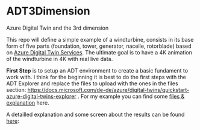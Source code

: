 # ADT3Dimension
Azure Digital Twin and the 3rd dimension

This repo will define a simple example of a windturbine, consists in its base form of five parts (foundation, tower, generator, nacelle, rotorblade) based on [Azure Digital Twin Services](https://docs.microsoft.com/en-us/azure/digital-twins/). The ultimate goal is to have a 4K animation of the windturbine in 4K with real live data. <br>

**First Step** is to setup an ADT environment to create a basic fundament to work with.
I think for the beginning it is best to do the first steps with the ADT Explorer and replace the files to upload with the ones in the files section:
https://docs.microsoft.com/de-de/azure/digital-twins/quickstart-azure-digital-twins-explorer .
For my example you can find some [files & explanation](files/) here.

A detailled explanation and some screen about the results can be found [here](firststepinexplorer/README.md):

